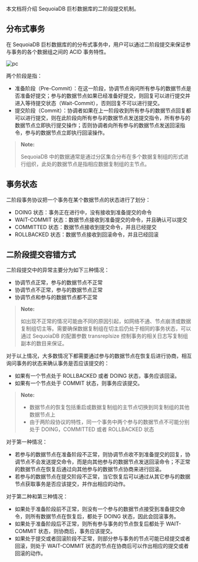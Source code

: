 [^_^]:
    两阶段提交
    作者：何国明
    时间：20190817
    评审意见:20190925

本文档将介绍 SequoiaDB 巨杉数据库的二阶段提交机制。

分布式事务
----

在 SequoiaDB 巨杉数据库的的分布式事务中，用户可以通过二阶段提交来保证参与事务的各个数据组之间的 ACID 事务特性。

![pc][pc]

两个阶段是指：

- 准备阶段（Pre-Commit）：在这一阶段，协调节点询问所有参与的数据节点是否准备好提交；参与的数据节点如果已经准备好提交，则回复可以进行提交并进入等待提交状态（Wait-Commit），否则回复不可以进行提交。
- 提交阶段（Commit）：协调者如果在上一阶段收到所有参与的数据节点回复都可以进行提交，则在此阶段向所有参与的数据节点发送提交指令，所有参与的数据节点立即执行提交操作；否则协调者向所有参与的数据节点发送回滚指令，参与的数据节点立即执行回滚操作。

> **Note:**
>
> SequoiaDB 中的数据通常是通过分区集合分布在多个数据复制组的形式进行组织，此处的数据节点是指相应数据复制组的主节点。

事务状态
----

二阶段事务协议把一个事务在某个数据节点的状态进行了划分：

- DOING 状态：事务正在进行中，没有接收到准备提交的命令
- WAIT-COMMIT 状态：数据节点接收到准备提交的命令，并且确认可以提交
- COMMITTED 状态：数据节点接收到提交命令，并且已经提交
- ROLLBACKED 状态：数据节点接收到回滚命令，并且已经回滚

二阶段提交容错方式
----

二阶段提交中的异常主要分为如下三种情况：

- 协调节点正常，参与的数据节点不正常
- 协调节点不正常，参与的数据节点正常
- 协调节点和参与的数据节点都不正常

> **Note:**
>
> 如出现不正常的情况可能由不同的原因引起，如网络不通、节点崩溃或数据复制组切主等。需要确保数据复制组在切主后仍处于相同的事务状态，可以通过 SequoiaDB 的配置参数 transreplsize 控制事务的相关日志写复制组副本的数目来保证。 

对于以上情况，大多数情况下都需要通过参与的数据节点在恢复后进行协商，相互询问事务的状态来确认事务是否应该提交的：

- 如果有一个节点处于 ROLLBACKED 或者 DOING 状态，事务应该回滚。
- 如果有一个节点处于 COMMIT 状态，则事务应该提交。

> **Note:**
>
> - 数据节点的恢复包括重启或数据复制组的主节点切换到同复制组的其他数据节点上
> - 由于两阶段协议的特性，同一个事务中两个参与的数据节点不可能分别处于 DOING，COMMITTED 或者 ROLLBACKED 状态

对于第一种情况：

- 若参与的数据节点在准备阶段不正常，则协调节点收不到准备提交的回复，协调节点不会发送提交命令，而是向其他参与的数据节点发送回滚命令；不正常的数据节点在恢复后通过向其他参与的数据节点协商来进行回滚。
- 若参与的数据节点在提交阶段不正常，当它恢复后可以通过从其它参与的数据节点获取事务是否应该提交，并作出相应的动作。

对于第二种和第三种情况：

- 如果处于准备阶段前不正常，则没有一个参与的数据节点接受到准备提交命令，则所有数据节点在恢复后，都处于 DOING 状态，因此会回滚事务。
- 如果处于准备阶段后不正常，则所有参与事务的节点恢复后都处于 WAIT-COMMIT 状态，则协商后，事务应该提交。
- 如果处于提交或者回滚阶段不正常，则部分参与事务的节点可能已经提交或者回滚，则处于 WAIT-COMMIT 状态的节点在协商后可以作出相应的提交或者回滚的动作。

[^_^]:
    本文使用到的所有链接及引用。

[pc]:images/Distributed_Engine/Architecture/Transactions/pc.png

